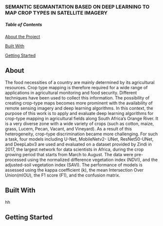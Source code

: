 ### SEMANTIC SEGMANTATION BASED ON DEEP LEARNING TO MAP CROP TYPES IN SATELLITE IMAGERY

##### Table of Contents  
[About the Project](#About) 

[Built With](#Built)

[Getting Started](#GettingStarted)  

<a name="headers"/>
<a name="Built"/>
<a name="GettingStarted"/>

## About
The food necessities of a country are mainly determined by its agricultural resources. Crop type mapping is therefore required for a wide range of applications in agricultural monitoring and food security. Different techniques have been used to collect this information. The possibility of creating crop-type maps becomes more prominent with the availability of remote sensing imagery and deep learning algorithms. In this context, the purpose of this work is to apply and evaluate deep learning algorithms for crop-type mapping in agricultural fields along South Africa’s Orange River. It is a very diverse zone with a wide variety of crops (such as cotton, maize, grass, Lucern, Pecan, Vacant, and Vineyard). As a result of this heterogeneity, crop-type discrimination became more challenging. For such a task, four models including U-Net, MobileNetv2- UNet, ResNet50-UNet, and DeepLabv3 are used and evaluated on a dataset provided by Zindi in 2017, the largest network for data scientists in Africa, during the crop growing period that starts from March to August. The data were pre-processed using the normalized difference vegetation index (NDVI), and the adjusted-soil vegetation index (SAVI). The performance of models is assessed using the kappa coefficient (k), the mean Intersection Over Union(mIOU), the F1 score (F1), and the confusion matrix. 


## Built With

hh

## Getting Started
